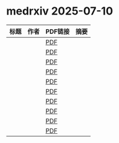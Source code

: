 # medrxiv 2025-07-10

| 标题 | 作者 | PDF链接 |  摘要 |
|------|------|--------|------|
|  |  | [PDF](https://doi.org/10.1101/2024.11.21.24317699) |  |
|  |  | [PDF](https://doi.org/10.1101/2025.06.21.25330041) |  |
|  |  | [PDF](https://doi.org/10.1101/2025.07.07.25331069) |  |
|  |  | [PDF](https://doi.org/10.1101/2025.07.08.25331104) |  |
|  |  | [PDF](https://doi.org/10.1101/2025.07.08.25331119) |  |
|  |  | [PDF](https://doi.org/10.1101/2025.07.07.25331049) |  |
|  |  | [PDF](https://doi.org/10.1101/2024.09.19.24313988) |  |
|  |  | [PDF](https://doi.org/10.1101/2025.02.17.25322412) |  |
|  |  | [PDF](https://doi.org/10.1101/2024.09.17.24312581) |  |
|  |  | [PDF](https://doi.org/10.1101/2025.02.09.25321567) |  |
